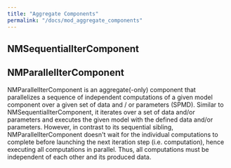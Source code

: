 ```yaml
---
title: "Aggregate Components"
permalink: "/docs/mod_aggregate_components"
--- 
```

<link rel="shortcut icon" type="image/x-icon" href="../LUMASS_icon_64.ico">

## NMSequentialIterComponent

## NMParallelIterComponent

NMParallelIterComponent is an aggregate(-only) component that parallelizes a sequence of independent computations of a given model component over a given set of data and / or parameters (SPMD). Similar to NMSequentialIterComponent,
it iterates over a set of data and/or parameters and executes the given model with the defined data and/or parameters. However, in contrast to its sequential sibling, NMParallelIterComponent doesn't wait for the individual
computations to complete before launching the next iteration step (i.e. computation), hence executing all computations in parallel. Thus, all computations must be independent of each other and its produced data. 